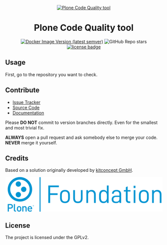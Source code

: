 <p align="center">
  <a href="https://hub.docker.com/r/plone/code-quality">
    <img alt="Plone Code Quality tool" width="200px" src="https://raw.githubusercontent.com/plone/code-quality/main/docs/icon.png">
  </a>
</p>

<h1 align="center">
  Plone Code Quality tool
</h1>

<div align="center">

[![Docker Image Version (latest semver)](https://img.shields.io/docker/v/plone/code-quality)](https://hub.docker.com/r/plone/code-quality)
![GitHub Repo stars](https://img.shields.io/github/stars/plone/code-quality?style=flat-square)
[![license badge](https://img.shields.io/github/license/plone/code-quality)](./LICENSE)

</div>

## Usage

First, go to the repository you want to check.

## Contribute

- [Issue Tracker](https://github.com/plone/code-quality/issues)
- [Source Code](https://github.com/plone/code-quality/)
- [Documentation](https://github.com/plone/code-quality/)

Please **DO NOT** commit to version branches directly. Even for the smallest and most trivial fix.

**ALWAYS** open a pull request and ask somebody else to merge your code. **NEVER** merge it yourself.

## Credits

Based on a solution originally developed by [kitconcept GmbH](https://kitconcept.com).

[![Plone Foundation](https://raw.githubusercontent.com/plone/.github/main/plone-foundation.png)](https://plone.org/)

## License

The project is licensed under the GPLv2.
